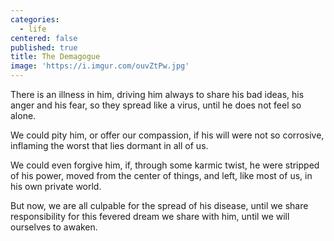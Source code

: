 ```yaml
---
categories:
  - life
centered: false
published: true
title: The Demagogue
image: 'https://i.imgur.com/ouvZtPw.jpg'
---
```

There is an illness in him,
driving him always
to share his bad ideas,
his anger and his fear,
so they spread like a virus,
until he does not feel so alone.

We could pity him,
or offer our compassion,
if his will were not so corrosive,
inflaming the worst 
that lies dormant in all of us.

We could even forgive him,
if, through some karmic twist,
he were stripped of his power, 
moved from the center of things,
and left, like most of us,
in his own private world.

But now,
we are all culpable
for the spread of his disease,
until we share responsibility
for this fevered dream
we share with him,
until we will ourselves
to awaken.



